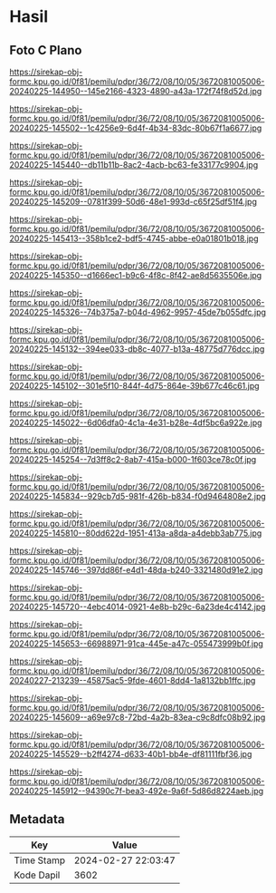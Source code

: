 # Hasil

## Foto C Plano

https://sirekap-obj-formc.kpu.go.id/0f81/pemilu/pdpr/36/72/08/10/05/3672081005006-20240225-144950--145e2166-4323-4890-a43a-172f74f8d52d.jpg

https://sirekap-obj-formc.kpu.go.id/0f81/pemilu/pdpr/36/72/08/10/05/3672081005006-20240225-145502--1c4256e9-6d4f-4b34-83dc-80b67f1a6677.jpg

https://sirekap-obj-formc.kpu.go.id/0f81/pemilu/pdpr/36/72/08/10/05/3672081005006-20240225-145440--db11b11b-8ac2-4acb-bc63-fe33177c9904.jpg

https://sirekap-obj-formc.kpu.go.id/0f81/pemilu/pdpr/36/72/08/10/05/3672081005006-20240225-145209--0781f399-50d6-48e1-993d-c65f25df51f4.jpg

https://sirekap-obj-formc.kpu.go.id/0f81/pemilu/pdpr/36/72/08/10/05/3672081005006-20240225-145413--358b1ce2-bdf5-4745-abbe-e0a01801b018.jpg

https://sirekap-obj-formc.kpu.go.id/0f81/pemilu/pdpr/36/72/08/10/05/3672081005006-20240225-145350--d1666ec1-b9c6-4f8c-8f42-ae8d5635506e.jpg

https://sirekap-obj-formc.kpu.go.id/0f81/pemilu/pdpr/36/72/08/10/05/3672081005006-20240225-145326--74b375a7-b04d-4962-9957-45de7b055dfc.jpg

https://sirekap-obj-formc.kpu.go.id/0f81/pemilu/pdpr/36/72/08/10/05/3672081005006-20240225-145132--394ee033-db8c-4077-b13a-48775d776dcc.jpg

https://sirekap-obj-formc.kpu.go.id/0f81/pemilu/pdpr/36/72/08/10/05/3672081005006-20240225-145102--301e5f10-844f-4d75-864e-39b677c46c61.jpg

https://sirekap-obj-formc.kpu.go.id/0f81/pemilu/pdpr/36/72/08/10/05/3672081005006-20240225-145022--6d06dfa0-4c1a-4e31-b28e-4df5bc6a922e.jpg

https://sirekap-obj-formc.kpu.go.id/0f81/pemilu/pdpr/36/72/08/10/05/3672081005006-20240225-145254--7d3ff8c2-8ab7-415a-b000-1f603ce78c0f.jpg

https://sirekap-obj-formc.kpu.go.id/0f81/pemilu/pdpr/36/72/08/10/05/3672081005006-20240225-145834--929cb7d5-981f-426b-b834-f0d9464808e2.jpg

https://sirekap-obj-formc.kpu.go.id/0f81/pemilu/pdpr/36/72/08/10/05/3672081005006-20240225-145810--80dd622d-1951-413a-a8da-a4debb3ab775.jpg

https://sirekap-obj-formc.kpu.go.id/0f81/pemilu/pdpr/36/72/08/10/05/3672081005006-20240225-145746--397dd86f-e4d1-48da-b240-3321480d91e2.jpg

https://sirekap-obj-formc.kpu.go.id/0f81/pemilu/pdpr/36/72/08/10/05/3672081005006-20240225-145720--4ebc4014-0921-4e8b-b29c-6a23de4c4142.jpg

https://sirekap-obj-formc.kpu.go.id/0f81/pemilu/pdpr/36/72/08/10/05/3672081005006-20240225-145653--66988971-91ca-445e-a47c-055473999b0f.jpg

https://sirekap-obj-formc.kpu.go.id/0f81/pemilu/pdpr/36/72/08/10/05/3672081005006-20240227-213239--45875ac5-9fde-4601-8dd4-1a8132bb1ffc.jpg

https://sirekap-obj-formc.kpu.go.id/0f81/pemilu/pdpr/36/72/08/10/05/3672081005006-20240225-145609--a69e97c8-72bd-4a2b-83ea-c9c8dfc08b92.jpg

https://sirekap-obj-formc.kpu.go.id/0f81/pemilu/pdpr/36/72/08/10/05/3672081005006-20240225-145529--b2ff4274-d633-40b1-bb4e-df81111fbf36.jpg

https://sirekap-obj-formc.kpu.go.id/0f81/pemilu/pdpr/36/72/08/10/05/3672081005006-20240225-145912--94390c7f-bea3-492e-9a6f-5d86d8224aeb.jpg


## Metadata

| Key        | Value               |
| ---------- | ------------------- |
| Time Stamp | 2024-02-27 22:03:47 |
| Kode Dapil | 3602                |




